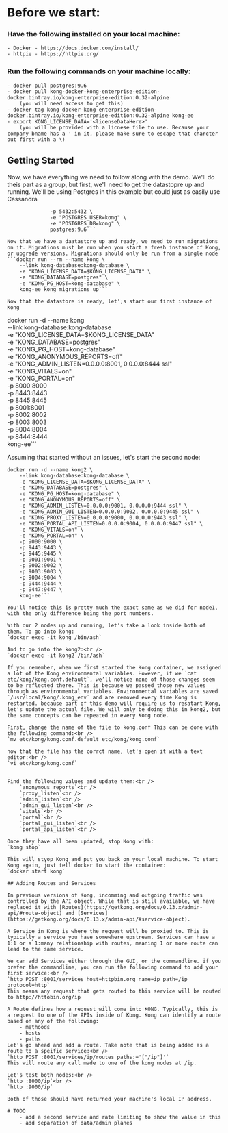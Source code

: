 # Before we start:
### Have the following installed on your local machine:
	- Docker - https://docs.docker.com/install/
	- httpie - https://httpie.org/
### Run the following commands on your machine locally:
	- docker pull postgres:9.6
	- docker pull kong-docker-kong-enterprise-edition-docker.bintray.io/kong-enterprise-edition:0.32-alpine
		(you will need access to get this)
	- docker tag kong-docker-kong-enterprise-edition-docker.bintray.io/kong-enterprise-edition:0.32-alpine kong-ee
	- export KONG_LICENSE_DATA='<licenseDataHere>'
		(you will be provided with a licnese file to use. Because your company bname has a ' in it, please make sure to escape that charcter out first with a \)

## Getting Started
Now, we have everything we need to follow along with the demo. We'll do theis part as a group, but first, we'll need to get the datastopre up and running. We'll be using Postgres in this example but could just as easily use Cassandra

```docker run -d --name kong-database \
              -p 5432:5432 \
              -e "POSTGRES_USER=kong" \
              -e "POSTGRES_DB=kong" \
              postgres:9.6```

Now that we have a daatastore up and ready, we need to run migrations on it. Migrations must be run when you start a fresh instance of Kong, or upgrade versions. Migrations should only be run from a single node
```docker run --rm --name kong \
    --link kong-database:kong-database \
    -e "KONG_LICENSE_DATA=$KONG_LICENSE_DATA" \
    -e "KONG_DATABASE=postgres" \
    -e "KONG_PG_HOST=kong-database" \
    kong-ee kong migrations up```

Now that the datastore is ready, let';s start our first instance of Kong
```
docker run -d --name kong \
    --link kong-database:kong-database \
    -e "KONG_LICENSE_DATA=$KONG_LICENSE_DATA" \
    -e "KONG_DATABASE=postgres" \
    -e "KONG_PG_HOST=kong-database" \
    -e "KONG_ANONYMOUS_REPORTS=off" \
    -e "KONG_ADMIN_LISTEN=0.0.0.0:8001, 0.0.0.0:8444 ssl" \
    -e "KONG_VITALS=on" \
    -e "KONG_PORTAL=on" \
    -p 8000:8000 \
    -p 8443:8443 \
    -p 8445:8445 \
    -p 8001:8001 \
    -p 8002:8002 \
    -p 8003:8003 \
    -p 8004:8004 \
    -p 8444:8444 \
    kong-ee```

Assuming that started without an issues, let's start the second node:
```
docker run -d --name kong2 \
    --link kong-database:kong-database \
    -e "KONG_LICENSE_DATA=$KONG_LICENSE_DATA" \
    -e "KONG_DATABASE=postgres" \
    -e "KONG_PG_HOST=kong-database" \
    -e "KONG_ANONYMOUS_REPORTS=off" \
    -e "KONG_ADMIN_LISTEN=0.0.0.0:9001, 0.0.0.0:9444 ssl" \
    -e "KONG_ADMIN_GUI_LISTEN=0.0.0.0:9002, 0.0.0.0:9445 ssl" \
    -e "KONG_PROXY_LISTEN=0.0.0.0:9000, 0.0.0.0:9443 ssl" \
    -e "KONG_PORTAL_API_LISTEN=0.0.0.0:9004, 0.0.0.0:9447 ssl" \
    -e "KONG_VITALS=on" \
    -e "KONG_PORTAL=on" \
    -p 9000:9000 \
    -p 9443:9443 \
    -p 9445:9445 \
    -p 9001:9001 \
    -p 9002:9002 \
    -p 9003:9003 \
    -p 9004:9004 \
    -p 9444:9444 \
    -p 9447:9447 \
    kong-ee```

You'll notice this is pretty much the exact same as we did for node1, with the only difference being the port numbers. 

With our 2 nodes up and running, let's take a look inside both of them. To go into kong:
`docker exec -it kong /bin/ash`

And to go into the kong2:<br />
`docker exec -it kong2 /bin/ash`

If you remember, when we first started the Kong container, we assigned a lot of the Kong environmental variables. However, if we `cat etc/kong/kong.conf.default`, we’ll notice none of those changes seem to be reflected there. This is because we passed those new values through as environmental variables. Environmental variables are saved `/usr/local/kong/.kong_env` and are removed every time Kong is restarted. because part of this demo will require us to resatart Kong, let's update the actual file. We will only be doing this in kong2, but the same concepts can be repeated in every Kong node.

First, change the name of the file to kong.conf This can be done with the following command:<br />
`mv etc/kong/kong.conf.default etc/kong/kong.conf`

now that the file has the corrct name, let's open it with a text editor:<br />
`vi etc/kong/kong.conf`


Find the following values and update them:<br />
	`anonymous_reports`<br />
	`proxy_listen`<br />
	`admin_listen`<br />
	`admin_gui_listen`<br />
	`vitals`<br />
	`portal`<br />
	`portal_gui_listen`<br />
	`portal_api_listen`<br />

Once they have all been updated, stop Kong with:
`kong stop`

This will styop Kong and put you back on your local machine. To start Kong again, just tell docker to start the container:
`docker start kong`

## Adding Routes and Services

In previous versions of Kong, incomming and outgoing traffic was controlled by the API object. While that is still available, we have replaced it with [Routes](https://getkong.org/docs/0.13.x/admin-api/#route-object) and [Services](https://getkong.org/docs/0.13.x/admin-api/#service-object).

A Service in Kong is where the request will be proxied to. This is typically a service you have somewhere upstream. Services can have a 1:1 or a 1:many relationship with routes, meaning 1 or more route can lead to the same service.

We can add Services either through the GUI, or the commandline. if you prefer the commandline, you can run the following command to add your first service:<br />
`http POST :8001/services host=httpbin.org name=ip path=/ip protocol=http`
This means any request that gets routed to this service will be routed to http://httobin.org/ip

A Route defines how a request will come into KONG. Typically, this is a request to one of the APIs inside of Kong. Kong can identify a route based on any of the following:
	- methoods
	- hosts
	- paths
Let's go ahead and add a route. Take note that is being added as a route to a speific service:<br />
`http POST :8001/services/ip/routes paths:='["/ip"]'`
This will route any call made to one of the kong nodes at /ip. 

Let's test both nodes:<br />
`http :8000/ip`<br />
`http :9000/ip`

Both of those should have returned your machine's local IP address. 

# TODO
	- add a second service and rate limiting to show the value in this
	- add separation of data/admin planes 

